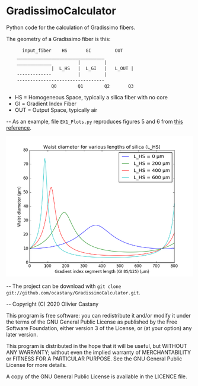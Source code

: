 GradissimoCalculator
====================

Python code for the calculation of Gradissimo fibers.

The geometry of a Gradissimo fiber is this:

          input_fiber    HS       GI         OUT
        _________________________________
        _____________          |         |         
                     |  L_HS   |  L_GI   |   L_OUT |   
        -------------          |         |       
        ---------------------------------
                     Q0        Q1        Q2       Q3

* HS = Homogeneous Space, typically a silica fiber with no core
* GI = Gradient Index Fiber
* OUT = Output Space, typically air

--
As an example, file `EX1_Plots.py` reproduces figures 5 and 6 from [this reference][1].

![Reproduction of figure 5 from reference 1](examples/figure/ref_1_figure_5.png)

[1]: https://www.osapublishing.org/jlt/abstract.cfm?uri=jlt-17-5-924

-- 
The project can be download with `git clone git://github.com/ocastany/GradissimoCalculator.git`.

--
Copyright (C) 2020 Olivier Castany

This program is free software: you can redistribute it and/or modify
it under the terms of the GNU General Public License as published by
the Free Software Foundation, either version 3 of the License, or
(at your option) any later version.

This program is distributed in the hope that it will be useful,
but WITHOUT ANY WARRANTY; without even the implied warranty of
MERCHANTABILITY or FITNESS FOR A PARTICULAR PURPOSE.  See the
GNU General Public License for more details.

A copy of the GNU General Public License is available in the LICENCE file.

